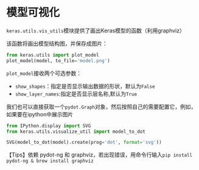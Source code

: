 # 模型可视化

```keras.utils.vis_utils```模块提供了画出Keras模型的函数（利用graphviz）

该函数将画出模型结构图，并保存成图片：

```python
from keras.utils import plot_model
plot_model(model, to_file='model.png')
```

```plot_model```接收两个可选参数：

* ```show_shapes```：指定是否显示输出数据的形状，默认为```False```
* ```show_layer_names```:指定是否显示层名称,默认为```True```

我们也可以直接获取一个```pydot.Graph```对象，然后按照自己的需要配置它，例如，如果要在ipython中展示图片
```python
from IPython.display import SVG
from keras.utils.visualize_util import model_to_dot

SVG(model_to_dot(model).create(prog='dot', format='svg'))
```

【Tips】依赖 pydot-ng 和 graphviz，若出现错误，用命令行输入```pip install pydot-ng & brew install graphviz```
